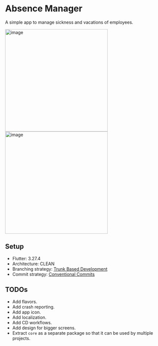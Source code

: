 # Absence Manager

A simple app to manage sickness and vacations of employees.

<img width="332" alt="image" src="https://github.com/user-attachments/assets/5edc4343-4fc3-485b-b72a-7a5cfe52e7e1" />

<img width="332" alt="image" src="https://github.com/user-attachments/assets/fe39b3d0-22cb-43c1-9b2c-3eb20d5e261b" />


## Setup

- Flutter: 3.27.4
- Architecture: CLEAN
- Branching strategy: [Trunk Based Development](https://trunkbaseddevelopment.com)
- Commit strategy: [Conventional Commits](https://www.conventionalcommits.org/en/v1.0.0/)


## TODOs

- Add flavors.
- Add crash reporting.
- Add app icon.
- Add localization.
- Add CD workflows.
- Add design for bigger screens.
- Extract `core` as a separate package so that it can be used by multiple projects.
